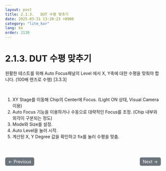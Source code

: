```yaml
---
layout: post
title: 2.1.3.	DUT 수평 맞추기
date: 2025-03-31 13:20:23 +0900
category: "lite_kor"
lang: ko
order: 2130
---
```


# 2.1.3. DUT 수평 맞추기

원활한 테스트를 위해 Auto Focus패널의 Level 에서 X, Y축에 대한 수평을 맞춰야 합니다. (100배 렌즈로 수행) [3.3.3]

<br/> <!-- 한줄 띄기 -->

1.	XY Stage를 이동해 Chip의 Center에 Focus. (Light ON 상태, Visual Camera 이용)
2.	Auto Focus 기능을 이용하거나 수동으로 대략적인 Focus를 조정. (Chip 내부와 외각이 구분되는 정도)
3.	Mode와 Size를 설정.
4.	Auto Level을 눌러 시작.
5.	계산된 X, Y Degree 값을 확인하고 fix를 눌러 수평을 맞춤.



<!-- 이전/다음 페이지 버튼 -->
<br/>
<br/>
<div style="display: flex; justify-content: space-between; align-items: center; margin-top: 10;">
  <!-- 이전 페이지 버튼 -->
  <a href="/manuals/manuals_lite_kor/Chapter 2-1-2/" class="btn btn-primary" style="display: inline-block; padding: 5px 10px; background-color: #6c757d; color: white; text-decoration: none; border-radius: 5px;">
    ← Previous
  </a>

  <!-- 다음 페이지 버튼 -->
  <a href="/manuals/manuals_lite_kor/Chapter 2-1-4/" class="btn btn-primary" style="display: inline-block; padding: 5px 10px; background-color: #6c757d; color: white; text-decoration: none; border-radius: 5px;">
    Next →
  </a>
</div>